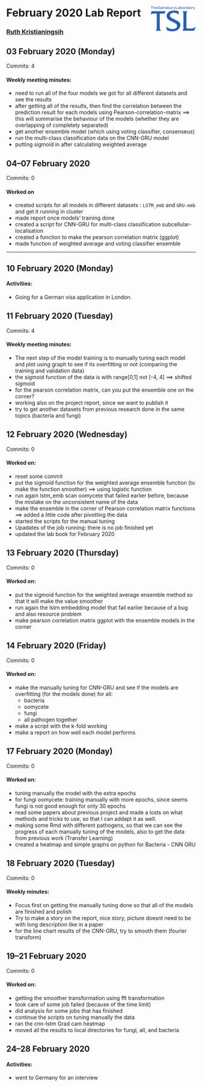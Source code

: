 
# February 2020 Lab Report <img src="figures/tsl-logo.png" align="right" width="120" />

### [Ruth Kristianingsih](https://github.com/ruthkr)

## 03 February 2020 (Monday)

Commits: 4

#### Weekly meeting minutes:

  - need to run all of the four models we got for all different datasets
    and see the results
  - after getting all of the results, then find the correlation between
    the prediction result for each models using
    Pearson-correlation-matrix ==\> this will summarise the behaviour of
    the models (whether they are overlapping of completely separated)
  - get another ensemble model (which using voting classifier,
    consenseus)
  - run the multi-class classification data on the CNN-GRU model
  - putting sigmoid in after calculating weighted average

## 04–07 February 2020

Commits: 0

#### Worked on

  - created scripts for all models in different datasets : `LSTM_emb`
    and `GRU-emb` and get it running in cluster
  - made report once models’ training done
  - created a script for CNN-GRU for multi-class classification
    subcellular-localisation
  - created a function to make the pearson correlation matrix (ggplot)
  - made function of weighted average and voting classifier ensemble

-----

## 10 February 2020 (Monday)

#### Activities:

  - Going for a German visa application in London.

## 11 February 2020 (Tuesday)

Commits: 4

#### Weekly meeting minutes:

  - The next step of the model training is to manually tuning each model
    and plot using graph to see if its overfitting or not (comparing the
    training and validation data)
  - the sigmoid function of the data is with range\[0,1\] not \[-4, 4\]
    ==\> shifted sigmoid
  - for the pearson correlation matrix, can you put the ensemble one on
    the corner?
  - working also on the project report, since we want to publish it
  - try to get another datasets from previous research done in the same
    topics (bacteria and fungi)

## 12 February 2020 (Wednesday)

Commits: 0

#### Worked on:

  - reset some commit
  - put the sigmoid function for the weighted average ensemble function
    (to make the function smoother) ==\> using logistic function
  - run again lstm\_emb scan oomycete that failed earlier before,
    because the mistake on the unconsistent name of the data
  - make the ensemble in the corner of Pearson correlation matrix
    functions ==\> added a little code after pivotting the data
  - started the scripts for the manual tuning
  - Upadates of the job running: there is no job finished yet
  - updated the lab book for February 2020

## 13 February 2020 (Thursday)

Commits: 0

#### Worked on:

  - put the sigmoid function for the weighted average ensemble method so
    that it will make the value smoother
  - run again the lstm embedding model that fail earlier because of a
    bug and also resource problem
  - make pearson correlation matrix ggplot with the ensemble models in
    the corner

## 14 February 2020 (Friday)

Commits: 0

#### Worked on:

  - make the manually tuning for CNN-GRU and see if the models are
    overfitting (for the models done) for all:
      - bacteria
      - oomycete
      - fungi
      - all pathogen together
  - make a script with the k-fold working
  - make a report on how well each model performs

## 17 February 2020 (Monday)

Commits: 0

#### Worked on:

  - tuning manually the model with the extra epochs
  - for fungi oomycete: training manually with more epochs, since seems
    fungi is not good enough for only 30 epochs
  - read some papers about previous project and made a losts on what
    methods and tricks to use, so that I can addapt it as well.
  - making some Rmd with different pathogens, so that we can see the
    progress of each manually tuning of the models, also to get the data
    from previous work (Transfer Learning)
  - created a heatmap and simple graphs on python for Bacteria - CNN GRU

## 18 February 2020 (Tuesday)

Commits: 0

#### Weekly minutes:

  - Focus first on getting the manually tuning done so that all of the
    models are finished and polish
  - Try to make a story on the report, nice story, picture doesnt need
    to be with long description like in a paper
  - for the line chart results of the CNN-GRU, try to smooth them
    (fourier transform)

## 19–21 February 2020

Commits: 0

#### Worked on:

  - getting the smoother transformation using fft transformation
  - took care of some job failed (because of the time limit)
  - did analysis for some jobs that has finished
  - continue the scripts on tuning manually the data
  - ran the cnn-lstm Grad cam heatmap
  - moved all the results to local directories for fungi, all, and
    bacteria

## 24–28 February 2020

#### Activities:

  - went to Germany for an interview

